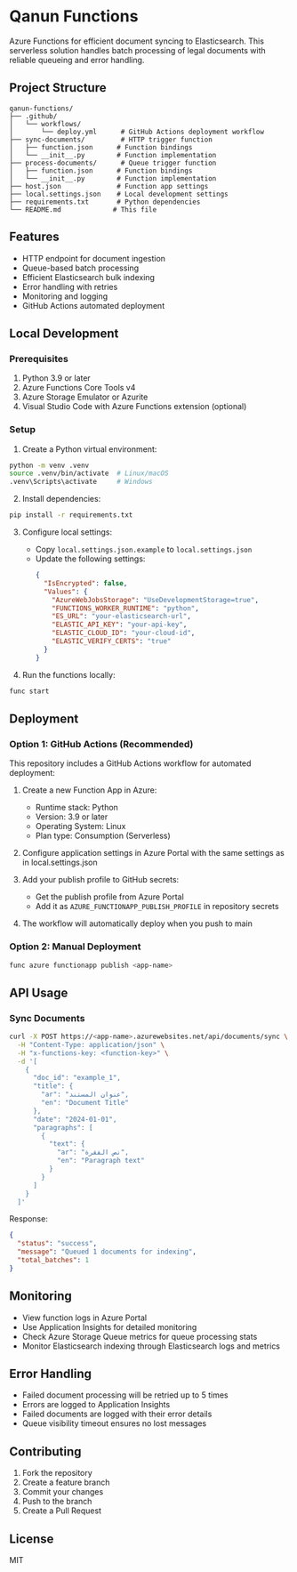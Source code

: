 # Qanun Functions

Azure Functions for efficient document syncing to Elasticsearch. This serverless solution handles batch processing of legal documents with reliable queueing and error handling.

## Project Structure

```
qanun-functions/
├── .github/
│   └── workflows/
│       └── deploy.yml      # GitHub Actions deployment workflow
├── sync-documents/         # HTTP trigger function
│   ├── function.json      # Function bindings
│   └── __init__.py        # Function implementation
├── process-documents/      # Queue trigger function
│   ├── function.json      # Function bindings
│   └── __init__.py        # Function implementation
├── host.json              # Function app settings
├── local.settings.json    # Local development settings
├── requirements.txt       # Python dependencies
└── README.md             # This file
```

## Features

- HTTP endpoint for document ingestion
- Queue-based batch processing
- Efficient Elasticsearch bulk indexing
- Error handling with retries
- Monitoring and logging
- GitHub Actions automated deployment

## Local Development

### Prerequisites

1. Python 3.9 or later
2. Azure Functions Core Tools v4
3. Azure Storage Emulator or Azurite
4. Visual Studio Code with Azure Functions extension (optional)

### Setup

1. Create a Python virtual environment:
```bash
python -m venv .venv
source .venv/bin/activate  # Linux/macOS
.venv\Scripts\activate     # Windows
```

2. Install dependencies:
```bash
pip install -r requirements.txt
```

3. Configure local settings:
   - Copy `local.settings.json.example` to `local.settings.json`
   - Update the following settings:
     ```json
     {
       "IsEncrypted": false,
       "Values": {
         "AzureWebJobsStorage": "UseDevelopmentStorage=true",
         "FUNCTIONS_WORKER_RUNTIME": "python",
         "ES_URL": "your-elasticsearch-url",
         "ELASTIC_API_KEY": "your-api-key",
         "ELASTIC_CLOUD_ID": "your-cloud-id",
         "ELASTIC_VERIFY_CERTS": "true"
       }
     }
     ```

4. Run the functions locally:
```bash
func start
```

## Deployment

### Option 1: GitHub Actions (Recommended)

This repository includes a GitHub Actions workflow for automated deployment:

1. Create a new Function App in Azure:
   - Runtime stack: Python
   - Version: 3.9 or later
   - Operating System: Linux
   - Plan type: Consumption (Serverless)

2. Configure application settings in Azure Portal with the same settings as in local.settings.json

3. Add your publish profile to GitHub secrets:
   - Get the publish profile from Azure Portal
   - Add it as `AZURE_FUNCTIONAPP_PUBLISH_PROFILE` in repository secrets

4. The workflow will automatically deploy when you push to main

### Option 2: Manual Deployment

```bash
func azure functionapp publish <app-name>
```

## API Usage

### Sync Documents

```bash
curl -X POST https://<app-name>.azurewebsites.net/api/documents/sync \
  -H "Content-Type: application/json" \
  -H "x-functions-key: <function-key>" \
  -d '[
    {
      "doc_id": "example_1",
      "title": {
        "ar": "عنوان المستند",
        "en": "Document Title"
      },
      "date": "2024-01-01",
      "paragraphs": [
        {
          "text": {
            "ar": "نص الفقرة",
            "en": "Paragraph text"
          }
        }
      ]
    }
  ]'
```

Response:
```json
{
  "status": "success",
  "message": "Queued 1 documents for indexing",
  "total_batches": 1
}
```

## Monitoring

- View function logs in Azure Portal
- Use Application Insights for detailed monitoring
- Check Azure Storage Queue metrics for queue processing stats
- Monitor Elasticsearch indexing through Elasticsearch logs and metrics

## Error Handling

- Failed document processing will be retried up to 5 times
- Errors are logged to Application Insights
- Failed documents are logged with their error details
- Queue visibility timeout ensures no lost messages

## Contributing

1. Fork the repository
2. Create a feature branch
3. Commit your changes
4. Push to the branch
5. Create a Pull Request

## License

MIT
